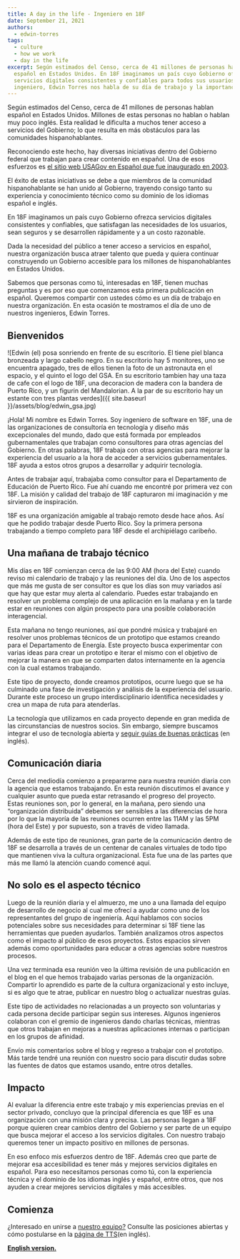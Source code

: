 ```yaml
---
title: A day in the life - Ingeniero en 18F
date: September 21, 2021
authors:
  - edwin-torres
tags:
  - culture
  - how we work
  - day in the life
excerpt: Según estimados del Censo, cerca de 41 millones de personas hablan
  español en Estados Unidos. En 18F imaginamos un país cuyo Gobierno ofrezca
  servicios digitales consistentes y confiables para todos sus usuarios. Nuestro
  ingeniero, Edwin Torres nos habla de su día de trabajo y la importancia de tener empleados hispanohablantes.
---
```

Según estimados del Censo, cerca de 41 millones de personas hablan español en Estados Unidos. Millones de estas personas no hablan o hablan muy poco inglés. Esta realidad le dificulta a muchos tener acceso a servicios del Gobierno; lo que resulta en más obstáculos para las comunidades hispanohablantes.

Reconociendo este hecho, hay diversas iniciativas dentro del Gobierno federal que trabajan para crear contenido en español. Una de esos esfuerzos es [el sitio web USAGov en Español que fue inaugurado en 2003](https://www.usa.gov/espanol/quienes-somos).

El éxito de estas iniciativas se debe a que miembros de la comunidad hispanohablante se han unido al Gobierno, trayendo consigo tanto su experiencia y conocimiento técnico como su dominio de los idiomas español e inglés.

En 18F imaginamos un país cuyo Gobierno ofrezca servicios digitales consistentes y confiables, que satisfagan las necesidades de los usuarios, sean seguros y se desarrollen rápidamente y a un costo razonable.

Dada la necesidad del público a tener acceso a servicios en español, nuestra organización busca atraer talento que pueda y quiera continuar construyendo un Gobierno accesible para los millones de hispanohablantes en Estados Unidos.

Sabemos que personas como tú, interesadas en 18F, tienen muchas preguntas y es por eso que comenzamos esta primera publicación en español. Queremos compartir con ustedes cómo es un día de trabajo en nuestra organización. En esta ocasión te mostramos el día de uno de nuestros ingenieros, Edwin Torres.

## Bienvenidos

![Edwin (el) posa sonriendo en frente de su escritorio. El tiene piel blanca bronzeada y largo cabello negro.  En su escritorio hay 5 monitores, uno se encuentra apagado, tres de ellos tienen la foto de un astronauta en el espacio, y el quinto el logo del GSA. En su escritorio tambien hay una taza de cafe con el logo de 18F, una decoracion de madera con la bandera de Puerto Rico, y un figurin del Mandalorian. A la par de su escritorio hay un estante con tres plantas verdes]({{ site.baseurl }}/assets/blog/edwin_gsa.jpg)

¡Hola! Mi nombre es Edwin Torres. Soy ingeniero de software en 18F, una de las organizaciones de consultoría en tecnología y diseño más excepcionales del mundo, dado que está formada por empleados gubernamentales que trabajan como consultores para otras agencias del Gobierno. En otras palabras, 18F trabaja con otras agencias para mejorar la experiencia del usuario a la hora de acceder a servicios gubernamentales. 18F ayuda a estos otros grupos a desarrollar y adquirir tecnología.  

Antes de trabajar aquí, trabajaba como consultor para el Departamento de Educación de Puerto Rico. Fue ahí cuando me encontré por primera vez con 18F. La misión y calidad del trabajo de 18F capturaron mi imaginación y me sirvieron de inspiración.

18F es una organización amigable al trabajo remoto desde hace años. Así que he podido trabajar desde Puerto Rico. Soy la primera persona trabajando a tiempo completo para 18F desde el archipiélago caribeño. 

## Una mañana de trabajo técnico

Mis días en 18F comienzan cerca de las 9:00 AM (hora del Este) cuando reviso mi calendario de trabajo y las reuniones del día. Uno de los aspectos que más me gusta de ser consultor es que los días son muy variados así que hay que estar muy alerta al calendario. Puedes estar trabajando en resolver un problema complejo de una aplicación en la mañana y en la tarde estar en reuniones con algún prospecto para una posible colaboración interagencial.

Esta mañana no tengo reuniones, así que pondré música y trabajaré en resolver unos problemas técnicos de un prototipo que estamos creando para el Departamento de Energía. Este proyecto busca experimentar con varias ideas para crear un prototipo e iterar el mismo con el objetivo de mejorar la manera en que se comparten datos internamente en la agencia con la cual estamos trabajando.

Este tipo de proyecto, donde creamos prototipos, ocurre luego que se ha culminado una fase de investigación y análisis de la experiencia del usuario. Durante este proceso un grupo interdisciplinario identifica necesidades y crea un mapa de ruta para atenderlas.

La tecnología que utilizamos en cada proyecto depende en gran medida de las circunstancias de nuestros socios. Sin embargo, siempre buscamos integrar el uso de tecnología abierta y [seguir guías de buenas prácticas](https://18f.gsa.gov/guides/) (en inglés).

## Comunicación diaria

Cerca del mediodía comienzo a prepararme para nuestra reunión diaria con la agencia que estamos trabajando. En esta reunión discutimos el avance y cualquier asunto que pueda estar retrasando el progreso del proyecto. Estas reuniones son, por lo general, en la mañana, pero siendo una “organización distribuida” debemos ser sensibles a las diferencias de hora por lo que la mayoría de las reuniones ocurren entre las 11AM y las 5PM (hora del Este) y por supuesto, son a través de video llamada.

Además de este tipo de reuniones, gran parte de la comunicación dentro de 18F se desarrolla a través de un centenar de canales virtuales de todo tipo que mantienen viva la cultura organizacional. Esta fue una de las partes que más me llamó la atención cuando comencé aquí.

## No solo es el aspecto técnico

Luego de la reunión diaria y el almuerzo, me uno a una llamada del equipo de desarrollo de negocio al cual me ofrecí a ayudar como uno de los representantes del grupo de ingeniería. Aquí hablamos con socios potenciales sobre sus necesidades para determinar si 18F tiene las herramientas que pueden ayudarlos. También analizamos otros aspectos como el impacto al público de esos proyectos. Estos espacios sirven además como oportunidades para educar a otras agencias sobre nuestros procesos.

Una vez terminada esa reunión veo la última revisión de una publicación en el blog en el que hemos trabajado varias personas de la organización. Compartir lo aprendido es parte de la cultura organizacional y esto incluye, si es algo que te atrae, publicar en nuestro blog o actualizar nuestras guías.

Este tipo de actividades no relacionadas a un proyecto son voluntarias y cada persona decide participar según sus intereses. Algunos ingenieros colaboran con el gremio de ingenieros dando charlas técnicas, mientras que otros trabajan en mejoras a nuestras aplicaciones internas o participan en los grupos de afinidad. 

Envío mis comentarios sobre el blog y regreso a trabajar con el prototipo. Más tarde tendré una reunión con nuestro socio para discutir dudas sobre las fuentes de datos que estamos usando, entre otros detalles.

## Impacto

Al evaluar la diferencia entre este trabajo y mis experiencias previas en el sector privado, concluyo que la principal diferencia es que 18F es una organización con una misión clara y precisa. Las personas llegan a 18F porque quieren crear cambios dentro del Gobierno y ser parte de un equipo que busca mejorar el acceso a los servicios digitales. Con nuestro trabajo queremos tener un impacto positivo en millones de personas. 

En eso enfoco mis esfuerzos dentro de 18F. Además creo que parte de mejorar esa accesibilidad es tener más y mejores servicios digitales en español. Para eso necesitamos personas como tú, con la experiencia técnica y el dominio de los idiomas inglés y español, entre otros, que nos ayuden a crear mejores servicios digitales y más accesibles.

## Comienza
¿Interesado en unirse a [nuestro equipo?](https://18f.gsa.gov/2021/05/11/we_asked_our_coworkers_why_did_you_join_18f/) Consulte las posiciones abiertas y cómo postularse en la [página de TTS](https://join.tts.gsa.gov/)(en inglés).

[**English version.**](https://18f.gsa.gov/2021/09/30/a_day_in_the_life_of_an_18f_engineer/)
